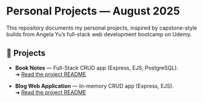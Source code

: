 # Personal Projects — August 2025

This repository documents my personal projects, inspired by capstone-style builds from Angela Yu’s full-stack web development bootcamp on Udemy.

## 📂 Projects
- **Book Notes** — Full-Stack CRUD app (Express, EJS, PostgreSQL).  
  ➜ [Read the project README](Book%20Notes/README-Book-Notes.md)

- **Blog Web Application** — In-memory CRUD app (Express, EJS).  
  ➜ [Read the project README](Blog%20Web%20Application/README-Blog-Web-Application.md)
